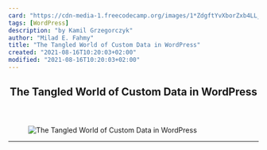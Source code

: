 ```yaml
---
card: "https://cdn-media-1.freecodecamp.org/images/1*ZdgftYvXborZxb4LL_WW8g.jpeg"
tags: [WordPress]
description: "by Kamil Grzegorczyk"
author: "Milad E. Fahmy"
title: "The Tangled World of Custom Data in WordPress"
created: "2021-08-16T10:20:03+02:00"
modified: "2021-08-16T10:20:03+02:00"
---
```

<div class="site-wrapper">
<main id="site-main" class="site-main outer">
<div class="inner">
<article class="post-full post tag-wordpress tag-php tag-web-development tag-quality-software tag-tech ">
<header class="post-full-header">
<h1 class="post-full-title">The Tangled World of Custom Data in WordPress</h1>
</header>
<figure class="post-full-image">
<picture>
<source media="(max-width: 700px)" sizes="1px" srcset="data:image/gif;base64,R0lGODlhAQABAIAAAAAAAP///yH5BAEAAAAALAAAAAABAAEAAAIBRAA7 1w">
<source media="(min-width: 701px)" sizes="(max-width: 800px) 400px,
(max-width: 1170px) 700px,
1400px" srcset="https://cdn-media-1.freecodecamp.org/images/1*ZdgftYvXborZxb4LL_WW8g.jpeg 300w,
https://cdn-media-1.freecodecamp.org/images/1*ZdgftYvXborZxb4LL_WW8g.jpeg 600w,
https://cdn-media-1.freecodecamp.org/images/1*ZdgftYvXborZxb4LL_WW8g.jpeg 1000w,
https://cdn-media-1.freecodecamp.org/images/1*ZdgftYvXborZxb4LL_WW8g.jpeg 2000w">
<img onerror="this.style.display='none'" src="https://cdn-media-1.freecodecamp.org/images/1*ZdgftYvXborZxb4LL_WW8g.jpeg" alt="The Tangled World of Custom Data in WordPress">
</picture>
</figure>
<section class="post-full-content">
<div class="post-content medium-migrated-article">
</div>
<hr>
</section>
</article>
</div>
</main>
</div>
<!-- Google Tag Manager (noscript) -->
<!-- End Google Tag Manager (noscript) -->
